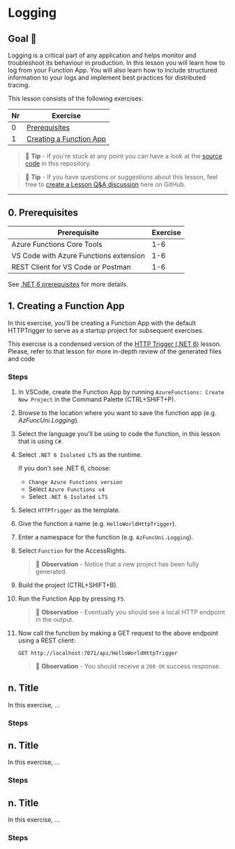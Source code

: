 # Logging

## Goal 🎯

Logging is a critical part of any application and helps monitor and troubleshoot its behaviour in production. In this lesson you will learn how to log from your Function App. You will also learn how to include structured information to your logs and implement best practices for distributed tracing.

This lesson consists of the following exercises:

|Nr|Exercise
|---|---
|0|[Prerequisites](#0-prerequisites)
|1|[Creating a Function App](#1-creating-a-function-app)


> 📝 **Tip** - If you're stuck at any point you can have a look at the [source code](../../../src/dotnet6/http/AzFuncUni.Logging) in this repository.

> 📝 **Tip** - If you have questions or suggestions about this lesson, feel free to [create a Lesson Q&A discussion](https://github.com/marcduiker/azure-functions-university/discussions/categories/lesson-q-a) here on GitHub.

---

## 0. Prerequisites

| Prerequisite | Exercise
| - | -
| Azure Functions Core Tools | 1-6
| VS Code with Azure Functions extension| 1-6
| REST Client for VS Code or Postman | 1-6

See [.NET 6 prerequisites](../prerequisites/README.md) for more details.

## 1. Creating a Function App

In this exercise, you'll be creating a Function App with the default HTTPTrigger to serve as a startup project for subsequent exercises.

This exercise is a condensed version of the 
[HTTP Trigger (.NET 6)](../http/README.md) lesson. Please, refer to that lesson for more in-depth review of the generated files and code

### Steps

1. In VSCode, create the Function App by running `AzureFunctions: Create New Project` in the Command Palette (CTRL+SHIFT+P).
2. Browse to the location where you want to save the function app (e.g. *AzFuncUni.Logging*).
3. Select the language you'll be using to code the function, in this lesson that is using `C#`.
4. Select `.NET 6 Isolated LTS` as the runtime.

    If you don't see .NET 6, choose:

    - `Change Azure Functions version`
    - Select `Azure Functions v4`
    - Select `.NET 6 Isolated LTS`
>  
5. Select `HTTPTrigger` as the template.
6. Give the function a name (e.g. `HelloWorldHttpTrigger`).
7. Enter a namespace for the function (e.g. `AzFuncUni.Logging`).
8. Select `Function` for the AccessRights.

    > 🔎 **Observation** - Notice that a new project has been fully generated.

9. Build the project (CTRL+SHIFT+B).
10. Run the Function App by pressing `F5`.

    > 🔎 **Observation** - Eventually you should see a local HTTP endpoint in the output.

11. Now call the function by making a GET request to the above endpoint using a REST client:

    ```http
    GET http://localhost:7071/api/HelloWorldHttpTrigger
    ```

    > 🔎 **Observation** - You should receive a `200 OK` success response.


## n. Title

In this exercise, …

### Steps

## n. Title

In this exercise, …

### Steps

## n. Title

In this exercise, …

### Steps